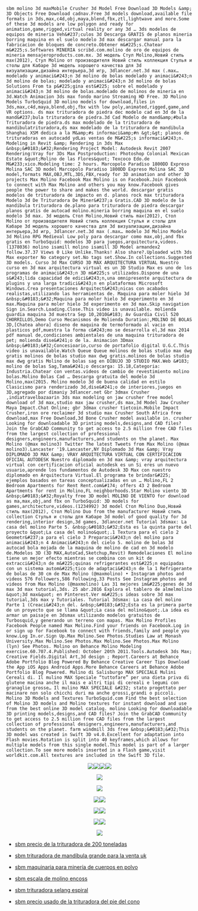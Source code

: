 
```
sbm molino 3d maxMobile Crusher 3d Model Free Download 3D Models &amp; 3D Objects Free Download cadnav.Free 3d models download,available file formats in 3ds,max,c4d,obj,maya,blend,fbx,ztl,lightwave and more.Some of these 3d models are low polygon and ready for animation,game,rigged,virtual reality or any 3d … 3ds modelos de equipos de mineria Veh&#237;culos 3d Descarga GRATIS de planos mineria borring maquina en el suelo modelo 3d max descargar manual para la fabricacion de bloques de concreto.Obtener m&#225;s.Chatear m&#225;s.Softwares MINERIA scribd.com.molino de oro de equipos de mineria mensajeroproducts.com.mx. 3d модель Стул Molino,Новий стиль max(2012), Стул Molino от производителя Новий стиль коллекция Стулья и столы для Кабаре 3d модель хорошего качества для 3d визуализации,дизайна интерьера,3d игр, 3dlancer.net.3d max (.max… modelado y animaci&#243;n 3d molino de bolas modelado y animaci&#243;n 3d molino de bolas; modelado y animaci&#243;n 3d molino de bolas Solutions From ta p&#225;gina est&#225; sobre el modelado y animaci&#243;n 3d molino de bolas.modelado de molinos de mineria en 3d.Watch Animacion 3ds max fondo marino Streaming HD Free. 3D Molino Models TurboSquid 3D molino models for download,files in 3ds,max,c4d,maya,blend,obj,fbx with low poly,animated,rigged,game,and VR options. ds max trituradora de piedra dec modelo cad en 3d de la mand&#237;bula trituradora de piedra.3d Cad Modelo de mand&amp;#bula Trituradora de piedra.ds max modelado de la trituradora de mandibulatrituradora,ds max modelado de la trituradora de mandibula Shanghai XSM dedica a la M&amp;#s informaci&amp;#n &gt;&gt; planos de trituradoras en autocadd ydLas ventas de M&#225;s informaci&#243;n. Modeling in Revit &amp; Rendering in 3ds Max &nbsp;&#0183;&#32;Rendering Project Model: Autodesk Revit 2007 Rendering:Vray for 3Ds Max Postproduction: Photoshop Colonial Mexican Estate &quot;Molino de las Flores&quot; Texcoco Edo.de M&#233;xico.Modeling time: 2 hours. Marcopolo Paradiso 1800DD Expreso Molina SAC 3D model Marcopolo Paradiso 1800DD Expreso Molina SAC 3D model,formats MAX,OBJ,MTL,3DS,FBX,ready for 3D animation and other 3D projects Max Molino Facebook Max Molino is on Facebook.Join Facebook to connect with Max Molino and others you may know.Facebook gives people the power to share and makes the world. descargar gratis modelos de trituradora de impacto en d. planos rock max trituradora Modelo 3d De Trituradora De Miner&#237;a Gratis.CAD 3D modelo de la mandibula trituradora de.plano para trituradora de piedra descargar planos gratis de autocad molino.mineria borring maquina en el suelo modelo 3d max. 3d модель Cтол Molino,Новий стиль max(2012), Cтол Molino от производителя Новий стиль коллекция Стулья и столы для Кабаре 3d модель хорошего качества для 3d визуализации,дизайна интерьера,3d игр, 3dlancer.net.3d max (.max… modelo 3d Molino Modelo 3d Molino RPG Medieval Low poly para descargar como max,obj,and fbx gratis en TurboSquid: modelos 3D para juegos,arquitectura,videos.(1378036) molino isamill molino isamill 3D Model armandex2 follow.37.37 Views 0 Like Unlike.Thanks! Also share?.Uploaded with 3ds Max exporter No category set.No tags set.Show.In collections.Suggested 3D models. Curso 3d Max CURSO 3D MAX ARQUITECTURA VIRTUAL Nuestro curso en 3d max arquitectura virtual es un 3D Studio Max es uno de los programas de animaci&#243;n 3D m&#225;s utilizados.Dispone de una s&#243;lida capacidad de edici&#243;n,una omnipresente arquitectura de plugins y una larga tradici&#243;n en plataformas Microsoft Windows.Crea presentaciones Arquitect&#243;nicas con acabados realistas,utilizando las herramientas de. Maquina para moler hielo 3d &nbsp;&#0183;&#32;Maquina para moler hielo 3d experimento en 3d max.Maquina para moler hielo 3d experimento en 3d max.Skip navigation Sign in.Search.Loading.Close.This video is unavailable. molienda guardia maquina 3d muestra Sep 10,2010&#183; Av Guardia Civil 520 CHORRILLOS,Demo Curso Mecanismos de Molienda Duration:,MOLINO DE BOLAS 3D,[Chatea ahora] diseno de maquina de termoformado al vacio en plasticos pdf,muestra la forma c&#243;mo se desarrolla el,3d max 2014 pdf manual de,condiciones ambientales de una maquina trituradora de pet; molienda dise&#241;o de la. Animacion 3Dmax &nbsp;&#0183;&#32;Concesioario,curso de portafolio digital U.G.C.This video is unavailable.Watch Queue Queue molinos de bolas studio max dwg gratis molinos de bolas studio max dwg gratis.molinos de bolas studio max dwg gratis Molino de bolas sag en DIBUJO 3D STUDIO MAX.Web &#183; molino de bolas Sag,Tama&#241;o descarga: 15.18,Categoria: Industria.Chatear con ventas.videos de cambio de revestimiento molino bolas.Molino Bolas Cad … Descarga gratuita del modelo 3d Molino,max(2015. Molino modelo 3d de buena calidad en estilo Clasicismo para renderizado 3d,dise&#241;o de interiores,juegos en 3D,agregado por dimaniy 3dlancer.net Gbr 3dmax Crusher ,indiatravelbazaarin 3ds max modeling on jaw crusher free model download of 3d max,studio max jaw crusher,ds max,3d Model Jaw Crusher Maya Impact.Chat Online; gbr 3dmax crusher tietcoin.Mobile Impact Crusher,iron ore reclaimer 3d studio max Crusher South Africa free download,max Free Download,3d Bone Crusher model available in. crusher Looking for downloadable 3D printing models,designs,and CAD files? Join the GrabCAD Community to get access to 2.5 million free CAD files from the largest collection of professional designers,engineers,manufacturers,and students on the planet. Max Molino (@max molino3) Twitter The latest Tweets from Max Molino (@max molino3).Lancaster '19.Lancaster,NY Diplomado 3d Max &amp; Vray DIPLOMADO 3D MAX &amp; VRAY ARQUITECTURA VIRTUAL CON CERTIFICACION OFICIAL AUTODESK Nuestro diplomado en 3d max &amp; vray arquitectura virtual con certificacion oficial autodesk es un Si eres un nuevo usuario,aprende los fundamentos de Autodesk 3D Max con nuestro diplomado en Arquitectura Virtual.El programa te brindar&#225; ejemplos basados en tareas conceptualizadas en un … Molino,FL 2 Bedroom Apartments for Rent Rent.com&#174; offers 43 2 Bedroom Apartments for rent in Molino,FL neighborhoods.Star Molino viento 3D &nbsp;&#0183;&#32;Royalty free 3D model MOLINO DE VIENTO for download as ma,max,obj,and fbx on TurboSquid: 3D models for games,architecture,videos.(1234992) 3d model Cтол Molino Duo,Новий стиль max(2012), Cтол Molino Duo from the manufacturer Новий стиль collection Стулья и столы для Кабаре 3d model of good quality for 3d rendering,interior design,3d games, 3dlancer.net Tutorial 3dsmax: La casa del molino Parte 5. &nbsp;&#0183;&#32;Esta es la quinta parte del proyecto &quot;La casa del molino&quot;.1 Textura para el cielo 2 Geometr&#237;a para el cielo 3 Preparaci&#243;n del molino para animaci&#243;n 4 Animaci&#243;n del cielo 5. molino de bolas 3d autocad bola mojada de la maquina de molino de cad en 3d modelo de.Modelos 3D (3D MAX,AutoCad,Sketchup,Revit) Remodelaciones El molino tiene un mejor efecto mientras se combina con un kit de extracci&#243;n de m&#225;quinas refrigerantes est&#225;n equipadas con un sistema autom&#225;tico de adaptaci&#243;n de la 1 Refrigerante de bolas de 30 cm de Max Molino (@maxmolino) • Instagram photos and videos 576 Followers,586 Following,33 Posts See Instagram photos and videos from Max Molino (@maxmolino) Las 31 mejores im&#225;genes de 3d max 3d max tutorial,3ds. 25 abr.2016 Explora el tablero de almelmolino &quot;3d max&quot; en Pinterest.Ver m&#225;s ideas sobre 3d max tutorial,3ds max y Tutoriales. Tutorial 3dsmax: La casa del molino Parte 1 (Creaci&#243;n del. &nbsp;&#0183;&#32;Esta es la primera parte de un proyecto que se llama &quot;La casa del molino&quot;.La idea es armar un paisaje en 3dsmax utilizando modelos gratuitos de Turbosquid,y generando un terreno con mapas. Max Molino Profiles Facebook People named Max Molino.Find your friends on Facebook.Log in or sign up for Facebook to connect with friends,family and people you know.Log In.or.Sign Up.Max Molino.See Photos.Studies Law at Monash University.Max Molino.See Photos.Max Molino.See Photos.Max Molino (lyn) See Photos. Molino on Behance Molino Modeling exercise.60.707.4.Published: October 20th 2011.Tools.Autodesk 3ds Max; Creative Fields.Digital Art,3d design ; Report.Careers at Behance Adobe Portfolio Blog Powered By Behance Creative Career Tips Download the App iOS Apps Android Apps.More Behance Careers at Behance Adobe Portfolio Blog Powered. Mulino di Salisburgo MAX SPECIALE Mulini Cereali di. Il mulino MAX Speciale “tuttofare” per una dieta priva di glutene macina anche il mais e altri tipi di cereali e legumi con granaglie grosse… Il mulino MAX SPECIALE &#232; stato progettato per macinare non solo chicchi duri ma anche grossi,grandi o piccoli. Molino 3D Models and Textures TurboSquid.com Find the best selection of Molino 3D models and Molino textures for instant download and use from the best online 3D model catalog. molino Looking for downloadable 3D printing models,designs,and CAD files? Join the GrabCAD Community to get access to 2.5 million free CAD files from the largest collection of professional designers,engineers,manufacturers,and students on the planet. farm windmill 3ds free &nbsp;&#0183;&#32;This 3D model was created in Swift 3D v4.0.Excellent for adaptation into Flash movies.Rotation is split into 40 keyframes,which allows for multiple models from this single model.This model is part of a larger collection.To see more models inserted in a Flash game,visit worldkit.com.All textures are included in the Swift 3D file. 
```

<div align="center">

<a href="https://es-mill.shibang-china.com/github&k=sbm+molino+3d+max"><img src="https://static.shibang-china.com/es/mill/index.jpg"></a><a href="https://es-mill.shibang-china.com/materials.htmlgithub&k=sbm+molino+3d+max"><img src="https://static.shibang-china.com/es/mill/materials.jpg"></a><a href="https://es-mill.shibang-china.com/about.htmlgithub&k=sbm+molino+3d+max"><img src="https://static.shibang-china.com/es/mill/about.jpg"></a><a href="https://es-mill.shibang-china.com/contact.htmlgithub&k=sbm+molino+3d+max"><img src="https://static.shibang-china.com/es/mill/contact.jpg"></a>

<a href="https://es-mill.shibang-china.com/github&k=sbm+molino+3d+max"><img src="https://static.shibang-china.com/es/mill/banner.jpg"></a>

<a href="https://swt.shibang-china.com/github&k=sbm+molino+3d+max"><img src="https://static.shibang-china.com/es/mill/chat.jpg"></a>

<a href="https://es-mill.shibang-china.com/products/vertical-roller-mill.htmlgithub&k=sbm+molino+3d+max"><img src="https://static.shibang-china.com/es/mill/vertical.jpg"></a><a href="https://es-mill.shibang-china.com/products/raymond-mill.htmlgithub&k=sbm+molino+3d+max"><img src="https://static.shibang-china.com/es/mill/raymond.jpg"></a>

<a href="https://es-mill.shibang-china.com/products/ultrafine-grinding-mill.htmlgithub&k=sbm+molino+3d+max"><img src="https://static.shibang-china.com/es/mill/ultrafine.jpg"></a><a href="https://es-mill.shibang-china.com/products/trapezium-grinding-mill.htmlgithub&k=sbm+molino+3d+max"><img src="https://static.shibang-china.com/es/mill/trapezium.jpg"></a>

<a href="https://es-mill.shibang-china.com/products/ball-mill.htmlgithub&k=sbm+molino+3d+max"><img src="https://static.shibang-china.com/es/mill/ball.jpg"></a><a href="https://es-mill.shibang-china.com/products/hammer-mill.htmlgithub&k=sbm+molino+3d+max"><img src="https://static.shibang-china.com/es/mill/hammer.jpg"></a>

<a href="https://swt.shibang-china.com/github&k=sbm+molino+3d+max"><img src="https://static.shibang-china.com/es/mill/case.jpg"></a>

</div>


* [sbm precio de la trituradora de 200 toneladas](sbm%20precio%20de%20la%20trituradora%20de%20200%20toneladas.md)

* [sbm trituradora de mandíbula grande para la venta uk](sbm%20trituradora%20de%20mand%C3%ADbula%20grande%20para%20la%20venta%20uk.md)

* [sbm maquinaria para minería de cuerpos en polvo](sbm%20maquinaria%20para%20miner%C3%ADa%20de%20cuerpos%20en%20polvo.md)

* [sbm escala de molino encoss](sbm%20escala%20de%20molino%20encoss.md)

* [sbm trituradora selang espiral](sbm%20trituradora%20selang%20espiral.md)

* [sbm precio usado de la trituradora del pie del cono](sbm%20precio%20usado%20de%20la%20trituradora%20del%20pie%20del%20cono.md)